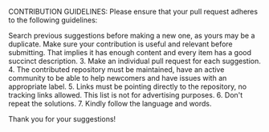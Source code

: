 CONTRIBUTION GUIDELINES:
Please ensure that your pull request adheres to the following guidelines:

Search previous suggestions before making a new one, as yours may be a duplicate.
Make sure your contribution is useful and relevant before submitting. That implies it has enough content and every item has a good succinct description.
3. Make an individual pull request for each suggestion.
4. The contributed repository must be maintained, have an active community to be able to help newcomers and have issues with an appropriate label.
5. Links must be pointing directly to the repository, no tracking links allowed. This list is not for advertising purposes.
6. Don't repeat the solutions.
7. Kindly follow the language and words.

Thank you for your suggestions!
